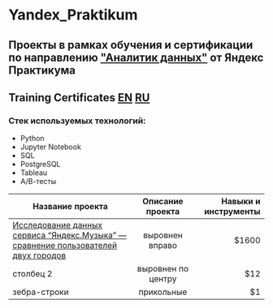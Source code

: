 # Yandex_Praktikum
 ## Проекты в рамках обучения и сертификации по направлению ["Аналитик данных"](https://practicum.yandex.ru/data-analyst/?from=catalog) от Яндекс Практикума
## Training Certificates [EN](https://github.com/MaestroD123/Yandex_Praktikum/blob/main/Certificate_en.pdf) [RU](https://github.com/MaestroD123/Yandex_Praktikum/blob/main/%D0%A1%D0%B5%D1%80%D1%82%D0%B8%D1%84%D0%B8%D0%BA%D0%B0%D1%82_%D1%80%D1%83.pdf)

 ### Стек используемых технологий:
 - Python
 - Jupyter Notebook
 - SQL
 - PostgreSQL
 - Tableau
 - А/В-тесты

| Название проекта       | Описание проекта                | Навыки и инструменты |
| ------------- |:------------------:| -----:|
| [Исследование данных сервиса “Яндекс.Музыка” — сравнение пользователей двух городов]()     | выровнен вправо    | $1600 |
| столбец 2     | выровнен по центру |   $12 |
| зебра-строки  | прикольные         |    $1 |
